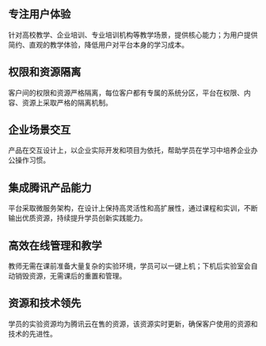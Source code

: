 ## 专注用户体验
针对高校教学、企业培训、专业培训机构等教学场景，提供核心能力；为用户提供简约、直观的教学体验，降低用户对平台本身的学习成本。

## 权限和资源隔离
客户间的权限和资源严格隔离，每位客户都有专属的系统分区，平台在权限、内容、资源上采取严格的隔离机制。

## 企业场景交互
产品在交互设计上，以企业实际开发和项目为依托，帮助学员在学习中培养企业办公操作习惯。

## 集成腾讯产品能力
平台采取微服务架构，在设计上保持高灵活性和高扩展性，通过课程和实训，不断输出优质资源，持续提升学员创新实践能力。

## 高效在线管理和教学
教师无需在课前准备大量复杂的实验环境，学员可以一键上机；下机后实验室会自动销毁资源，无需课后的重置和管理。

## 资源和技术领先
学员的实验资源均为腾讯云在售的资源，该资源实时更新，确保客户使用的资源和技术的先进性。
